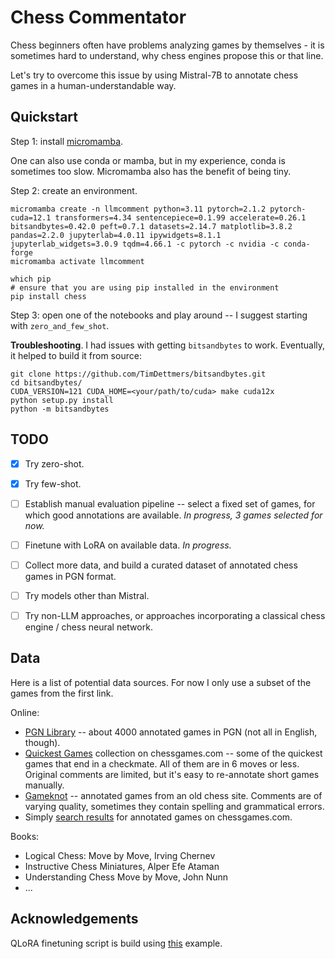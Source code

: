 # Chess Commentator

Chess beginners often have problems analyzing games by themselves - it is sometimes hard to understand, why chess engines propose this or that line.

Let's try to overcome this issue by using Mistral-7B to annotate chess games in a human-understandable way.

## Quickstart

Step 1: install [micromamba](https://mamba.readthedocs.io/en/latest/installation/micromamba-installation.html).

One can also use conda or mamba, but in my experience, conda is sometimes too slow. Micromamba also has the benefit of being tiny.

Step 2: create an environment.
```
micromamba create -n llmcomment python=3.11 pytorch=2.1.2 pytorch-cuda=12.1 transformers=4.34 sentencepiece=0.1.99 accelerate=0.26.1 bitsandbytes=0.42.0 peft=0.7.1 datasets=2.14.7 matplotlib=3.8.2 pandas=2.2.0 jupyterlab=4.0.11 ipywidgets=8.1.1 jupyterlab_widgets=3.0.9 tqdm=4.66.1 -c pytorch -c nvidia -c conda-forge
micromamba activate llmcomment

which pip
# ensure that you are using pip installed in the environment
pip install chess
```

Step 3: open one of the notebooks and play around -- I suggest starting with `zero_and_few_shot`.


__Troubleshooting__. I had issues with getting `bitsandbytes` to work. Eventually, it helped to build it from source:
```
git clone https://github.com/TimDettmers/bitsandbytes.git
cd bitsandbytes/
CUDA_VERSION=121 CUDA_HOME=<your/path/to/cuda> make cuda12x
python setup.py install
python -m bitsandbytes
```

## TODO

- [x] Try zero-shot. 
- [x] Try few-shot.
- [ ] Establish manual evaluation pipeline -- select a fixed set of games, for which good annotations are available. _In progress, 3 games selected for now._
- [ ] Finetune with LoRA on available data. _In progress._
- [ ] Collect more data, and build a curated dataset of annotated chess games in PGN format.
- [ ] Try models other than Mistral.
- [ ] Try non-LLM approaches, or approaches incorporating a classical chess engine / chess neural network.


## Data
Here is a list of potential data sources. For now I only use a subset of the games from the first link.

Online:
- [PGN Library](https://www.angelfire.com/games3/smartbridge/) -- about 4000 annotated games in PGN (not all in English, though).
- [Quickest Games](https://www.chessgames.com/perl/chesscollection?cid=1000554) collection on chessgames.com -- some of the quickest games that end in a checkmate. All of them are in 6 moves or less. Original comments are limited, but it's easy to re-annotate short games manually.
- [Gameknot](https://gameknot.com/best-annotated-games.pl) -- annotated games from an old chess site. Comments are of varying quality, sometimes they contain spelling and grammatical errors.
- Simply [search results](https://www.chessgames.com/perl/ezsearch.pl?search=annotated) for annotated games on chessgames.com.

Books:
- Logical Chess: Move by Move, Irving Chernev
- Instructive Chess Miniatures, Alper Efe Ataman
- Understanding Chess Move by Move, John Nunn
- ...

## Acknowledgements

QLoRA finetuning script is build using [this](https://github.com/geronimi73/qlora-minimal/tree/main) example.
